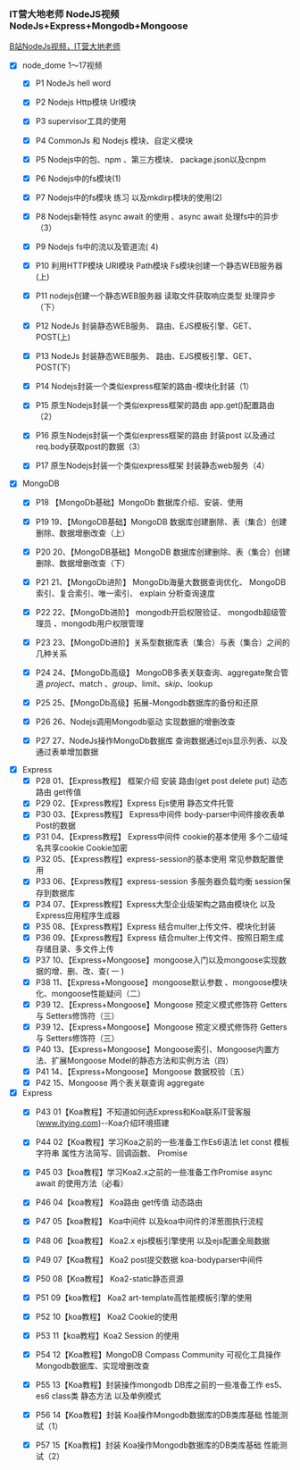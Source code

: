 ### IT营大地老师 NodeJS视频  NodeJs+Express+Mongodb+Mongoose

[B站NodeJs视频，IT营大地老师](https://www.bilibili.com/video/BV16f4y1U7oT?from=search&seid=10962676783387615835)

- [x] node_dome 1～17视频
  - [x] P1 NodeJs hell word

  - [x] P2 Nodejs Http模块 Url模块

  - [x] P3 supervisor工具的使用

  - [x] P4 CommonJs 和 Nodejs 模块、自定义模块

  - [x] P5 Nodejs中的包、npm 、第三方模块、 package.json以及cnpm

  - [x] P6 Nodejs中的fs模块(1)

  - [x] P7 Nodejs中的fs模块 练习 以及mkdirp模块的使用(2)

  - [x] P8 Nodejs新特性 async await 的使用 、async await 处理fs中的异步（3）

  - [x] P9 Nodejs fs中的流以及管道流( 4)

  - [x] P10 利用HTTP模块 URl模块 Path模块 Fs模块创建一个静态WEB服务器(上)

  - [x] P11 nodejs创建一个静态WEB服务器 读取文件获取响应类型 处理异步（下）

  - [x] P12 NodeJs 封装静态WEB服务、 路由、EJS模板引擎、GET、POST(上)

  - [x] P13 NodeJs 封装静态WEB服务、 路由、EJS模板引擎、GET、POST(下)

  - [x] P14 Nodejs封装一个类似express框架的路由-模块化封装（1）

  - [x] P15 原生Nodejs封装一个类似express框架的路由 app.get()配置路由（2）

  - [x] P16 原生Nodejs封装一个类似express框架的路由 封装post 以及通过req.body获取post的数据（3）

  - [x] P17 原生Nodejs封装一个类似express框架 封装静态web服务（4）

- [x] MongoDB
  - [x] P18 【MongoDb基础】MongoDb 数据库介绍、安装、使用

  - [x] P19 19、【MongoDB基础】MongoDB 数据库创建删除、表（集合）创建删除、数据增删改查（上）

  - [x] P20 20、【MongoDB基础】MongoDB 数据库创建删除、表（集合）创建删除、数据增删改查（下）

  - [x] P21 21、【MongoDb进阶】 MongoDb海量大数据查询优化、 MongoDB 索引、复合索引、唯一索引、 explain 分析查询速度

  - [x] P22 22、【MongoDb进阶】 mongodb开启权限验证、 mongodb超级管理员 、mongodb用户权限管理

  - [x] P23 23、【MongoDb进阶】关系型数据库表（集合）与表（集合）之间的几种关系

  - [x] P24 24、【MongoDb高级】 MongoDB多表关联查询、aggregate聚合管道 $project 、$match 、$group、$limit、$skip、$lookup

  - [x] P25 25、【MongoDb高级】拓展-Mongodb数据库的备份和还原

  - [x] P26 26、Nodejs调用Mongodb驱动 实现数据的增删改查

  - [x] P27 27、NodeJs操作MongoDb数据库 查询数据通过ejs显示列表、以及通过表单增加数据

- [x] Express
  - [x] P28 01、【Express教程】 框架介绍 安装 路由(get post delete put) 动态路由 get传值
  - [x] P29 02、【Express教程】Express Ejs使用 静态文件托管
  - [x] P30 03、【Express教程】 Express中间件 body-parser中间件接收表单Post的数据
  - [x] P31 04、【Express教程】 Express中间件 cookie的基本使用 多个二级域名共享cookie Cookie加密
  - [x] P32 05、【Express教程】express-session的基本使用 常见参数配置使用
  - [x] P33 06、【Express教程】express-session 多服务器负载均衡 session保存到数据库
  - [x] P34 07、【Express教程】Express大型企业级架构之路由模块化 以及Express应用程序生成器
  - [x] P35 08、【Express教程】Express 结合multer上传文件、模块化封装
  - [x] P36 09、【Express教程】Express 结合multer上传文件、按照日期生成存储目录、多文件上传
  - [x] P37 10、【Express+Mongoose】mongoose入门以及mongoose实现数据的增、删、改、查( 一 )
  - [x] P38 11、【Express+Mongoose】mongoose默认参数 、mongoose模块化、mongoose性能疑问（二）
  - [x] P39 12、【Express+Mongoose】Mongoose 预定义模式修饰符 Getters与 Setters修饰符（三）
  - [x] P39 12、【Express+Mongoose】Mongoose 预定义模式修饰符 Getters与 Setters修饰符（三）
  - [x] P40 13、【Express+Mongoose】Mongoose索引、Mongoose内置方法、扩展Mongoose Model的静态方法和实例方法（四）
  - [x] P41 14、【Express+Mongoose】Mongoose 数据校验（五）
  - [x] P42 15、Mongoose 两个表关联查询 aggregate

- [x] Express
  - [x] P43 01【Koa教程】不知道如何选Express和Koa联系IT营客服(www.itying.com)--Koa介绍环境搭建


  - [x] P44 02【Koa教程】学习Koa之前的一些准备工作Es6语法 let const 模板字符串 属性方法简写、回调函数、 Promise
  - [x] P45 03【koa教程】学习Koa2.x之前的一些准备工作Promise async await 的使用方法（必看） 


  - [x] P46 04【koa教程】 Koa路由 get传值 动态路由
  - [x] P47 05【koa教程】 Koa中间件 以及koa中间件的洋葱图执行流程
  - [x] P48 06【koa教程】 Koa2.x ejs模板引擎使用 以及ejs配置全局数据
  - [x] P49 07【Koa教程】 Koa2 post提交数据 koa-bodyparser中间件
  - [x] P50 08【Koa教程】 Koa2-static静态资源
  - [x] P51 09【koa教程】 Koa2 art-template高性能模板引擎的使用
  - [x] P52 10【koa教程】 Koa2 Cookie的使用
  - [x] P53 11【koa教程】Koa2 Session 的使用


  - [x] P54 12【Koa教程】MongoDB Compass Community 可视化工具操作Mongodb数据库、实现增删改查


  - [x] P55 13【Koa教程】封装操作mongodb DB库之前的一些准备工作 es5、es6 class类 静态方法 以及单例模式
  - [x] P56 14【Koa教程】封装 Koa操作Mongodb数据库的DB类库基础 性能测试（1）
  - [x] P57 15【Koa教程】封装 Koa操作Mongodb数据库的DB类库基础 性能测试（2）
